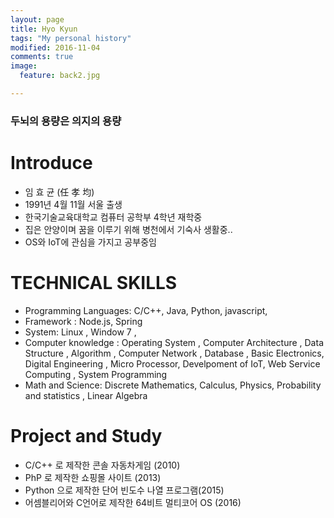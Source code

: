 ```yaml
---
layout: page
title: Hyo Kyun
tags: "My personal history"
modified: 2016-11-04
comments: true
image:
  feature: back2.jpg

---
```


### 두뇌의 용량은 의지의 용량 ###


# Introduce 
* 임 효 균 (任 孝 均)
* 1991년 4월 11월 서울 출생 
* 한국기술교육대학교 컴퓨터 공학부 4학년 재학중
* 집은 안양이며 꿈을 이루기 위해 병천에서 기숙사 생활중..
* OS와 IoT에 관심을 가지고 공부중임


# TECHNICAL SKILLS

* Programming Languages: C/C++, Java, Python, javascript, 
* Framework : Node.js, Spring
* System: Linux , Window 7 , 
* Computer knowledge : Operating System , Computer Architecture , Data Structure , Algorithm , Computer Network , Database ,  Basic Electronics, Digital Engineering , Micro Processor, Develpoment of IoT, Web Service Computing , System Programming
* Math and Science: Discrete Mathematics, Calculus, Physics, Probability and statistics , 
Linear Algebra  

# Project and Study

* C/C++ 로 제작한 콘솔 자동차게임 (2010)
* PhP 로 제작한 쇼핑몰 사이트 (2013)
* Python 으로 제작한 단어 빈도수 나열 프로그램(2015)
* 어셈블리어와 C언어로 제작한 64비트 멀티코어 OS (2016)